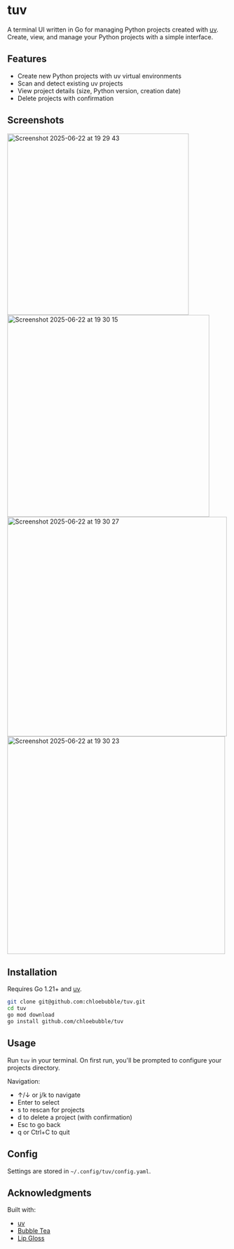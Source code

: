 # tuv

A terminal UI written in Go for managing Python projects created with [uv](https://github.com/astral-sh/uv). 
Create, view, and manage your Python projects with a simple interface.

## Features

- Create new Python projects with uv virtual environments
- Scan and detect existing uv projects
- View project details (size, Python version, creation date)
- Delete projects with confirmation

## Screenshots
<img width="414" alt="Screenshot 2025-06-22 at 19 29 43" src="https://github.com/user-attachments/assets/0b2caf31-0b09-49d8-8155-ac8d8ece315b" />
<img width="461" alt="Screenshot 2025-06-22 at 19 30 15" src="https://github.com/user-attachments/assets/d566b2ab-628c-4f5b-b308-1efa8d3909b5" />
<img width="501" alt="Screenshot 2025-06-22 at 19 30 27" src="https://github.com/user-attachments/assets/68b48b0e-0243-4d0a-a431-ab995c010a88" />
<img width="497" alt="Screenshot 2025-06-22 at 19 30 23" src="https://github.com/user-attachments/assets/e9c2a1f4-abec-4acb-9dc0-2ea48217f229" />

## Installation

Requires Go 1.21+ and [uv](https://github.com/astral-sh/uv).

```bash
git clone git@github.com:chloebubble/tuv.git
cd tuv
go mod download
go install github.com/chloebubble/tuv
```

## Usage

Run `tuv` in your terminal. On first run, you'll be prompted to configure your projects directory.

Navigation:
- ↑/↓ or j/k to navigate
- Enter to select
- s to rescan for projects
- d to delete a project (with confirmation)
- Esc to go back
- q or Ctrl+C to quit

## Config

Settings are stored in `~/.config/tuv/config.yaml`.

## Acknowledgments

Built with:
- [uv](https://github.com/astral-sh/uv)
- [Bubble Tea](https://github.com/charmbracelet/bubbletea)
- [Lip Gloss](https://github.com/charmbracelet/lipgloss)
